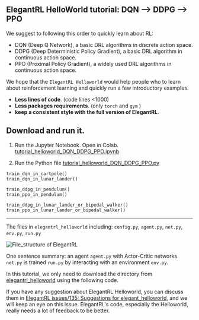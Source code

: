 ## ElegantRL HelloWorld tutorial: DQN --> DDPG --> PPO

We suggest to following this order to quickly learn about RL:
- DQN (Deep Q Network), a basic DRL algorithms in discrete action space.
- DDPG (Deep Deterministic Policy Gradient), a basic DRL algorithm in continuous action space.
- PPO (Proximal Policy Gradient), a widely used DRL algorithms in continuous action space.


We hope that the `ElegantRL Helloworld` would help people who to learn about reinforcement learning and quickly run a few introductory examples.
- **Less lines of code**. (code lines <1000)
- **Less packages requirements**. (only `torch` and `gym` )
- **keep a consistent style with the full version of ElegantRL**.


## Download and run it.

1. Run the Jupyter Notebook. Open in Colab. [tutorial_helloworld_DQN_DDPG_PPO.ipynb](https://github.com/AI4Finance-Foundation/ElegantRL/blob/master/tutorial_helloworld_DQN_DDPG_PPO.ipynb)

2. Run the Python file [tutorial_helloworld_DQN_DDPG_PPO.py](https://github.com/AI4Finance-Foundation/ElegantRL/blob/master/elegantrl_helloworld/tutorial_helloworld_DQN_DDPG_PPO.py)
```
train_dqn_in_cartpole()
train_dqn_in_lunar_lander()

train_ddpg_in_pendulum()
train_ppo_in_pendulum()

train_ddpg_in_lunar_lander_or_bipedal_walker()
train_ppo_in_lunar_lander_or_bipedal_walker()
```

---


The files in `elegantrl_helloworld` including:
`config.py`, `agent.py`, `net.py`, `env.py`, `run.py`

![File_structure of ElegantRL](https://github.com/AI4Finance-Foundation/ElegantRL/raw/master/figs/File_structure.png)

One sentence summary: an agent `agent.py` with Actor-Critic networks `net.py` is trained `run.py` by interacting with an environment `env.py`.


In this tutorial, we only need to download the directory from [elegantrl_helloworld](https://github.com/AI4Finance-Foundation/ElegantRL/tree/master/elegantrl_helloworld) using the following code.


If you have any suggestion about ElegantRL Helloworld, you can discuss them in [ElegantRL issues/135: Suggestions for elegant_helloworld](https://github.com/AI4Finance-Foundation/ElegantRL/issues/135), and we will keep an eye on this issue.
ElegantRL's code, especially the Helloworld, really needs a lot of feedback to be better.
